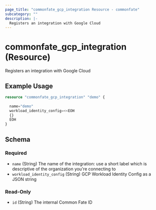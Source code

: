 ```yaml
---
page_title: "commonfate_gcp_integration Resource - commonfate"
subcategory: ""
description: |-
  Registers an integration with Google Cloud
---
```


# commonfate_gcp_integration (Resource)

Registers an integration with Google Cloud



## Example Usage

```terraform
resource "commonfate_gcp_integration" "demo" {
  
  name="demo"
  workload_identity_config=<<EOH
  {}
  EOH
}
```


<!-- schema generated by tfplugindocs -->
## Schema

### Required

- `name` (String) The name of the integration: use a short label which is descriptive of the organization you're connecting to
- `workload_identity_config` (String) GCP Workload Identity Config as a JSON string

### Read-Only

- `id` (String) The internal Common Fate ID

